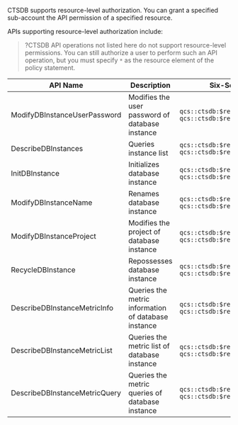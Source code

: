 CTSDB supports resource-level authorization. You can grant a specified sub-account the API permission of a specified resource.

APIs supporting resource-level authorization include:
>?CTSDB API operations not listed here do not support resource-level permissions. You can still authorize a user to perform such an API operation, but you must specify `*` as the resource element of the policy statement.

| API Name | Description | Six-Segment Example of Resource |
| ----------------------- | ------------------------ |---------------------------------------------------- |
| ModifyDBInstanceUserPassword | Modifies the user password of database instance   |  `qcs::ctsdb:$region:$account:instanceId/*`    `qcs::ctsdb:$region:$account:instanceId/$instanceId` |
| DescribeDBInstances   | Queries instance list |  `qcs::ctsdb:$region:$account:instanceId/*`    `qcs::ctsdb:$region:$account:instanceId/$instanceId` |
| InitDBInstance     | Initializes database instance |  `qcs::ctsdb:$region:$account:instanceId/*`    `qcs::ctsdb:$region:$account:instanceId/$instanceId` |
| ModifyDBInstanceName     | Renames database instance |  `qcs::ctsdb:$region:$account:instanceId/*`    `qcs::ctsdb:$region:$account:instanceId/$instanceId` |
| ModifyDBInstanceProject | Modifies the project of database instance         |  `qcs::ctsdb:$region:$account:instanceId/*`    `qcs::ctsdb:$region:$account:instanceId/$instanceId` |
| RecycleDBInstance       | Repossesses database instance      |  `qcs::ctsdb:$region:$account:instanceId/*`    `qcs::ctsdb:$region:$account:instanceId/$instanceId` |
| DescribeDBInstanceMetricInfo    | Queries the metric information of database instance     |  `qcs::ctsdb:$region:$account:instanceId/*`    `qcs::ctsdb:$region:$account:instanceId/$instanceId` |
| DescribeDBInstanceMetricList  | Queries the metric list of database instance   |  `qcs::ctsdb:$region:$account:instanceId/*`    `qcs::ctsdb:$region:$account:instanceId/$instanceId` |
| DescribeDBInstanceMetricQuery        | Queries the metric queries of database instance |  `qcs::ctsdb:$region:$account:instanceId/*`    `qcs::ctsdb:$region:$account:instanceId/$instanceId` |

